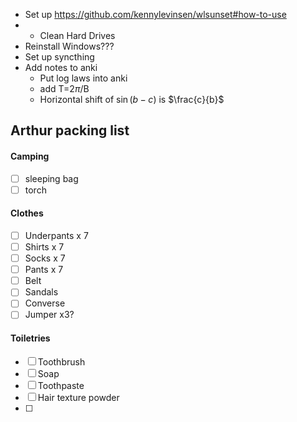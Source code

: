 - Set up https://github.com/kennylevinsen/wlsunset#how-to-use
- - Clean Hard Drives
- Reinstall Windows???
- Set up syncthing
- Add notes to anki
	- Put log laws into anki
	- add T=2$\pi$/B
	- Horizontal shift of $\sin(b-c)$ is $\frac{c}{b}$  




## Arthur packing list
#### Camping
- [ ] sleeping bag
- [ ] torch

#### Clothes
- [ ] Underpants x 7 
- [ ] Shirts x 7 
- [ ] Socks x 7 
- [ ] Pants x 7 
- [ ] Belt
- [ ] Sandals
- [ ] Converse
- [ ] Jumper x3?

#### Toiletries
- [ ] Toothbrush
- [ ] Soap
- [ ] Toothpaste
- [ ] Hair texture powder
- [ ] 

